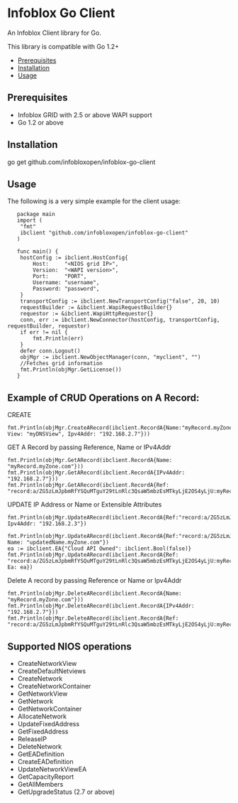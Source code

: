 # Infoblox Go Client

An Infoblox Client library for Go.

This library is compatible with Go 1.2+

- [Prerequisites](#Prerequisites)
- [Installation](#Installation)
- [Usage](#Usage)

## Prerequisites
   * Infoblox GRID with 2.5 or above WAPI support
   * Go 1.2 or above

## Installation
   go get github.com/infobloxopen/infoblox-go-client

## Usage

   The following is a very simple example for the client usage:

       package main
       import (
   	    "fmt"
   	    ibclient "github.com/infobloxopen/infoblox-go-client"
       )

       func main() {
   	    hostConfig := ibclient.HostConfig{
   		    Host:     "<NIOS grid IP>",
   		    Version:  "<WAPI version>",
   		    Port:     "PORT",
   		    Username: "username",
   		    Password: "password",
   	    }
   	    transportConfig := ibclient.NewTransportConfig("false", 20, 10)
   	    requestBuilder := &ibclient.WapiRequestBuilder{}
   	    requestor := &ibclient.WapiHttpRequestor{}
   	    conn, err := ibclient.NewConnector(hostConfig, transportConfig, requestBuilder, requestor)
   	    if err != nil {
   		    fmt.Println(err)
   	    }
   	    defer conn.Logout()
   	    objMgr := ibclient.NewObjectManager(conn, "myclient", "")
   	    //Fetches grid information
   	    fmt.Println(objMgr.GetLicense())
       }
	
## Example of CRUD Operations on A Record:
CREATE
	
	fmt.Println(objMgr.CreateARecord(ibclient.RecordA{Name:"myRecord.myZone.com", View: "myDNSView", Ipv4Addr: "192.168.2.7"}))
	
GET A Record by passing Reference, Name or IPv4Addr

	fmt.Println(objMgr.GetARecord(ibclient.RecordA{Name: "myRecord.myZone.com"}))
	fmt.Println(objMgr.GetARecord(ibclient.RecordA{IPv4Addr: "192.168.2.7"}))
	fmt.Println(objMgr.GetARecord(ibclient.RecordA{Ref: "record:a/ZG5zLmJpbmRfYSQuMTguY29tLnRlc3QsaW5mbzEsMTkyLjE2OS4yLjU:myRecord.myZone.com/myDNSView"}))
	
UPDATE IP Address or Name or Extensible Attributes

	fmt.Println(objMgr.UpdateARecord(ibclient.RecordA{Ref:"record:a/ZG5zLmJpbmRfYSQuMTguY29tLnRlc3QsaW5mbzEsMTkyLjE2OS4yLjU:myRecord.myZone.com/myDNSView", Ipv4Addr: "192.168.2.3"})
													 fmt.Println(objMgr.UpdateARecord(ibclient.RecordA{Ref:"record:a/ZG5zLmJpbmRfYSQuMTguY29tLnRlc3QsaW5mbzEsMTkyLjE2OS4yLjU:myRecord.myZone.com/myDNSView", Name: "updatedName.myZone.com"})
	ea := ibclient.EA{"Cloud API Owned": ibclient.Bool(false)}
	fmt.Println(objMgr.UpdateARecord(ibclient.RecordA{Ref: "record:a/ZG5zLmJpbmRfYSQuMTguY29tLnRlc3QsaW5mbzEsMTkyLjE2OS4yLjU:myRecord.myZone.com/myDNSView", Ea: ea})
	
Delete A record by passing Reference or Name or Ipv4Addr
 
 	fmt.Println(objMgr.DeleteARecord(ibclient.RecordA{Name: "myRecord.myZone.com"}))
	fmt.Println(objMgr.DeleteARecord(ibclient.RecordA{IPv4Addr: "192.168.2.7"}))
	fmt.Println(objMgr.DeleteARecord(ibclient.RecordA{Ref: "record:a/ZG5zLmJpbmRfYSQuMTguY29tLnRlc3QsaW5mbzEsMTkyLjE2OS4yLjU:myRecord.myZone.com/myDNSView"}))
	


## Supported NIOS operations

   * CreateNetworkView
   * CreateDefaultNetviews
   * CreateNetwork
   * CreateNetworkContainer
   * GetNetworkView
   * GetNetwork
   * GetNetworkContainer
   * AllocateNetwork
   * UpdateFixedAddress
   * GetFixedAddress
   * ReleaseIP
   * DeleteNetwork
   * GetEADefinition
   * CreateEADefinition
   * UpdateNetworkViewEA
   * GetCapacityReport
   * GetAllMembers
   * GetUpgradeStatus (2.7 or above)
